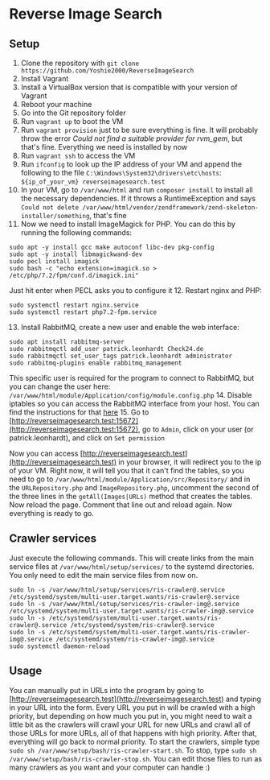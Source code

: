 # Reverse Image Search

## Setup

1. Clone the repository with `git clone https://github.com/Yoshie2000/ReverseImageSearch`
2. Install Vagrant
3. Install a VirtualBox version that is compatible with your version of Vagrant
4. Reboot your machine
5. Go into the Git repository folder
6. Run `vagrant up` to boot the VM
7. Run `vagrant provision` just to be sure everything is fine. It will probably throw the error *Could not find a suitable provider for rvm_gem*, but that's fine. Everything we need is installed by now
8. Run `vagrant ssh` to access the VM
9. Run `ifconfig` to look up the IP address of your VM and append the following to the file `C:\Windows\System32\drivers\etc\hosts`: `${ip_of_your_vm} reverseimagesearch.test`
10. In your VM, go to `/var/www/html` and run `composer install` to install all the necessary dependencies. If it throws a RuntimeException and says `Could not delete /var/www/html/vendor/zendframework/zend-skeleton-installer/something`, that's fine
11. Now we need to install ImageMagick for PHP. You can do this by running the following commands:
  ```
  sudo apt -y install gcc make autoconf libc-dev pkg-config
  sudo apt -y install libmagickwand-dev
  sudo pecl install imagick
  sudo bash -c "echo extension=imagick.so > /etc/php/7.2/fpm/conf.d/imagick.ini"
  ```
  Just hit enter when PECL asks you to configure it
12. Restart nginx and PHP:
  ```
  sudo systemctl restart nginx.service
  sudo systemctl restart php7.2-fpm.service
  ```
13. Install RabbitMQ, create a new user and enable the web interface: 
  ```
  sudo apt install rabbitmq-server
  sudo rabbitmqctl add_user patrick.leonhardt Check24.de
  sudo rabbitmqctl set_user_tags patrick.leonhardt administrator
  sudo rabbitmq-plugins enable rabbitmq_management
  ```
  This specific user is required for the program to connect to RabbitMQ, but you can change the user here: `/var/www/html/module/Application/config/module.config.php`
14. Disable iptables so you can access the RabbitMQ interface from your host. You can find the instructions for that [here](https://www.cyberciti.biz/faq/debian-iptables-stop/)
15. Go to [http://reverseimagesearch.test:15672](http://reverseimagesearch.test:15672), go to `Admin`, click on your user (or patrick.leonhardt), and click on `Set permission`

Now you can access [http://reverseimagesearch.test](http://reverseimagesearch.test) in your browser, it will redirect you to the ip of your VM.
Right now, it will tell you that it can't find the tables, so you need to go to `/var/www/html/module/Application/src/Repository/` and in the `URLRepository.php` and `ImageRepository.php`, uncomment the second of the three lines in the `getAll(Images|URLs)` method that creates the tables. Now reload the page. Comment that line out and reload again. Now everything is ready to go.

## Crawler services
Just execute the following commands. This will create links from the main service files at `/var/www/html/setup/services/` to the systemd directories. You only need to edit the main service files from now on.
```
sudo ln -s /var/www/html/setup/services/ris-crawler@.service /etc/systemd/system/multi-user.target.wants/ris-crawler@.service
sudo ln -s /var/www/html/setup/services/ris-crawler-img@.service /etc/systemd/system/multi-user.target.wants/ris-crawler-img@.service
sudo ln -s /etc/systemd/system/multi-user.target.wants/ris-crawler@.service /etc/systemd/system/ris-crawler@.service
sudo ln -s /etc/systemd/system/multi-user.target.wants/ris-crawler-img@.service /etc/systemd/system/ris-crawler-img@.service
sudo systemctl daemon-reload
```

## Usage
You can manually put in URLs into the program by going to [http://reverseimagesearch.test](http://reverseimagesearch.test) and typing in your URL into the form. Every URL you put in will be crawled with a high priority, but depending on how much you put in, you might need to wait a little bit as the crawlers will crawl your URL for new URLs and crawl all of those URLs for more URLs, all of that happens with high priority. After that, everything will go back to normal priority.
To start the crawlers, simple type `sudo sh /var/www/setup/bash/ris-crawler-start.sh`. To stop, type `sudo sh /var/www/setup/bash/ris-crawler-stop.sh`. You can edit those files to run as many crawlers as you want and your computer can handle :)
